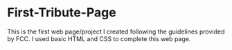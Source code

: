 # First-Tribute-Page
This is the first web page/project I created following the guidelines provided by FCC.
I used basic HTML and CSS to complete this web page.
